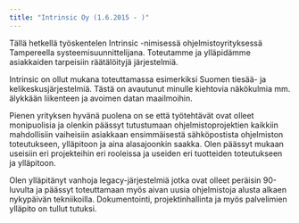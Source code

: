 ```yaml
---
title: "Intrinsic Oy (1.6.2015 - )"
---
```


Tällä hetkellä työskentelen Intrinsic -nimisessä ohjelmistoyrityksessä Tampereella systeemisuunnittelijana. Toteutamme ja ylläpidämme asiakkaiden tarpeisiin räätälöityjä järjestelmiä.

Intrinsic on ollut mukana toteuttamassa esimerkiksi Suomen tiesää- ja kelikeskusjärjestelmiä. Tästä on avautunut minulle kiehtovia näkökulmia mm. älykkään liikenteen ja avoimen datan maailmoihin. 

Pienen yrityksen hyvänä puolena on se että työtehtävät ovat olleet monipuolisia ja olenkin päässyt tutustumaan ohjelmistoprojektien kaikkiin mahdollisiin vaiheisiin asiakkaan ensimmäisestä sähköpostista ohjelmiston toteutukseen, ylläpitoon ja aina alasajoonkin saakka. Olen päässyt mukaan useisiin eri projekteihin eri rooleissa ja useiden eri tuotteiden toteutukseen ja ylläpitoon.

Olen ylläpitänyt vanhoja legacy-järjestelmiä jotka ovat olleet peräisin 90-luvulta ja päässyt toteuttamaan myös aivan uusia ohjelmistoja alusta alkaen nykypäivän tekniikoilla. Dokumentointi, projektinhallinta ja myös palvelimien ylläpito on tullut tutuksi.
